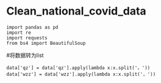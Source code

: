 # Clean_national_covid_data

```
import pandas as pd
import re
import requests
from bs4 import BeautifulSoup
```

#将数据转为list
```
data['qz'] = data['qz'].apply(lambda x:x.split('，'))
data['wzz'] = data['wzz'].apply(lambda x:x.split('，'))
```
